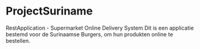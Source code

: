 # ProjectSuriname
RestApplication - Supermarket Online Delivery System 
Dit is een applicatie bestemd voor de Surinaamse Burgers, om 
hun produkten online te bestellen.